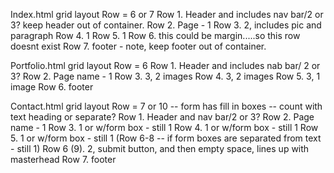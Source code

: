 Index.html grid layout
Row = 6 or 7 
Row 1. Header and includes nav bar/2 or 3? keep header out of container.
Row 2. Page - 1
Row 3. 2, includes pic and paragraph
Row 4. 1
Row 5. 1
Row 6. this could be margin.....so this row doesnt exist
Row 7. footer - note, keep footer out of container.


Portfolio.html grid layout
Row = 6
Row 1. Header and includes nab bar/ 2 or 3?
Row 2. Page name  - 1
Row 3. 3, 2 images
Row 4. 3, 2 images
Row 5. 3, 1 image
Row 6. footer

Contact.html grid layout
Row = 7 or 10 -- form has fill in boxes -- count with text heading or separate?
Row 1. Header and nav bar/2 or 3?
Row 2. Page name - 1
Row 3. 1 or w/form box - still 1
Row 4. 1 or w/form box - still 1
Row 5. 1 or w/form box - still 1
(Row 6-8 -- if form boxes are separated from text - still 1)
Row 6 (9). 2, submit button, and then empty space, lines up with masterhead
Row 7. footer
